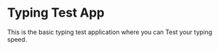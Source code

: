# Typing Test App

This is the basic typing test application where you can Test your typing speed. 

